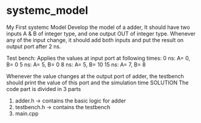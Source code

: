 # systemc_model
My First systemc Model
Develop the model of a adder, It should have two inputs A & B of integer type, and one output OUT of integer type.
Whenever any of the input change, it should add both inputs and put the result on output port after 2 ns.

Test bench: Applies the values at input port at following times:
  0 ns: A= 0, B= 0
  5 ns: A= 5, B= 0
  8 ns: A= 5, B= 10
  15 ns: A= 7, B= 8

Whenever the value changes at the output port of adder, the testbench should print the value of this port and the simulation time
SOLUTION 
The code part is divided in 3 parts 
1. adder.h -> contains the basic logic for adder 
2. testbench.h -> contains the testbench
3. main.cpp 


